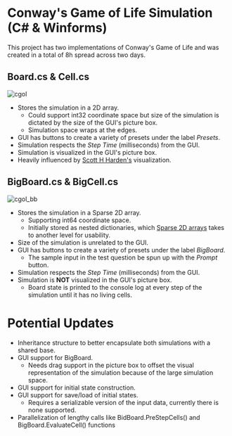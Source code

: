 # Conway's Game of Life Simulation (C# & Winforms)

This project has two implementations of Conway's Game of Life and was created in a total of 8h spread across two days.

## Board.cs & Cell.cs
![cgol](https://user-images.githubusercontent.com/3958827/174498652-17a94e35-b90d-4fea-af3c-2729ef58449d.gif)
  - Stores the simulation in a 2D array.
    - Could support int32 coordinate space but size of the simulation is dictated by the size of the GUI's picture box.
    - Simulation space wraps at the edges.
  - GUI has buttons to create a variety of presets under the label _Presets_.
  - Simulation respects the _Step Time_ (milliseconds) from the GUI.
  - Simulation is visualized in the GUI's picture box.
  - Heavily influenced by [Scott H Harden's](https://swharden.com/) visualization.

## BigBoard.cs & BigCell.cs
![cgol_bb](https://user-images.githubusercontent.com/3958827/174499276-7bb6636c-faca-4dbf-8798-282af37d99ee.gif)
  - Stores the simulation in a Sparse 2D array. 
    - Supporting int64 coordinate space.
    - Initially stored as nested dictionaries, which [Sparse 2D arrays](https://www.codeproject.com/Articles/673055/Generic-Sparse-Array-and-Sparse-Matrices-in-Csharp) takes to another level for usability. 
  - Size of the simulation is unrelated to the GUI.
  - GUI has buttons to create a variety of presets under the label _BigBoard_.
    - The sample input in the test question be spun up with the _Prompt_ button.
  - Simulation respects the _Step Time_ (milliseconds) from the GUI.
  - Simulation is **NOT** visualized in the GUI's picture box.
    - Board state is printed to the console log at every step of the simulation until it has no living cells.
   
# Potential Updates
- Inheritance structure to better encapsulate both simulations with a shared base.
- GUI support for BigBoard.
  - Needs drag support in the picture box to offset the visual representation of the simulation because of the large simulation space.
- GUI support for initial state construction.
- GUI support for save/load of initial states.
  - Requires a serializable version of the input data, currently there is none supported.
- Parallelization of lengthy calls like BidBoard.PreStepCells() and BigBoard.EvaluateCell() functions
